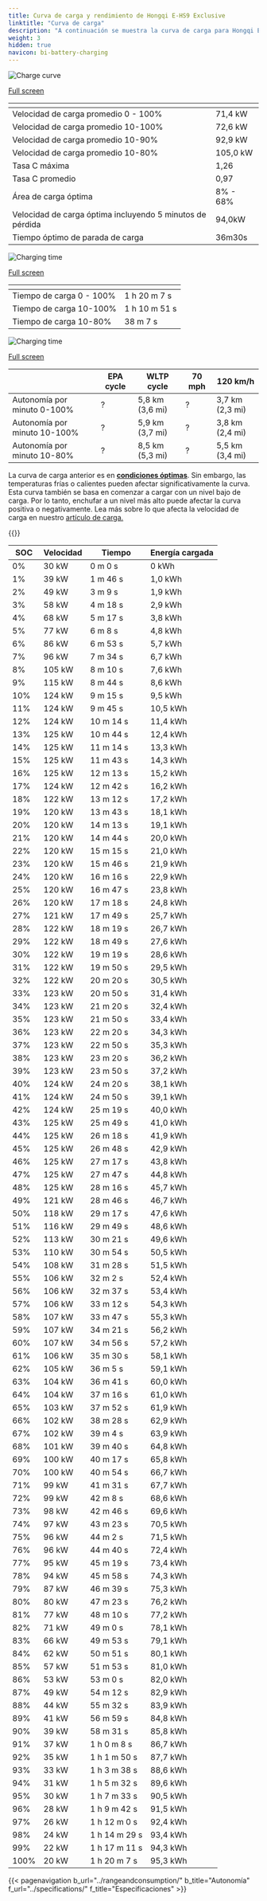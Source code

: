 ```yaml
---
title: Curva de carga y rendimiento de Hongqi E-HS9 Exclusive
linktitle: "Curva de carga"
description: "A continuación se muestra la curva de carga para Hongqi E-HS9 Exclusive, que ilustra la velocidad de carga en varios niveles de batería. Además, los gráficos de rango y tiempo proporcionan detalles completos sobre el rendimiento de carga."
weight: 3
hidden: true
navicon: bi-battery-charging
---
```

<!-- markdownlint-disable MD033 -->
<!-- markdownlint-disable MD010 -->
<img src="/images/models/hongqi/e-hs9/e-hs9_exclusive/chargingcurve.svg" alt="Charge curve" class="img-fluid">

[Full screen](/images/models/hongqi/e-hs9/e-hs9_exclusive/chargingcurve.svg)


<div class="table-responsive">
<table class="table table-striped border">
	<thead>
		<tr>
			<th>
			</th>
			<th>
			</th>
		</tr>
	</thead>
	<tbody>
		<tr>
			<td>
				Velocidad de carga promedio 0 - 100%
			</td>
			<td>
				71,4 kW
			</td>
		</tr>
		<tr>
			<td>
				Velocidad de carga promedio 10-100%
			</td>
			<td>
				72,6 kW
			</td>
		</tr>
		<tr>
			<td>
				Velocidad de carga promedio 10-90%
			</td>
			<td>
				92,9 kW
			</td>
		</tr>
		<tr>
			<td>
				Velocidad de carga promedio 10-80%
			</td>
			<td>
				105,0 kW
			</td>
		</tr>
		<tr>
			<td>
				Tasa C máxima
			</td>
			<td>
				1,26
			</td>
		</tr>
		<tr>
			<td>
				Tasa C promedio
			</td>
			<td>
				0,97
			</td>
		</tr>
		<tr>
			<td>
				Área de carga óptima
			</td>
			<td>
				8% - 68%
			</td>
		</tr>
		<tr>
			<td>
				Velocidad de carga óptima incluyendo 5 minutos de pérdida
			</td>
			<td>
				94,0kW
			</td>
		</tr>
		<tr>
			<td>
				Tiempo óptimo de parada de carga
			</td>
			<td>
				36m30s
			</td>
		</tr>
	</tbody>
</table>
</div>
<img src="/images/models/hongqi/e-hs9/e-hs9_exclusive/chargingtime.svg" alt="Charging time" class="img-fluid">

[Full screen](/images/models/hongqi/e-hs9/e-hs9_exclusive/chargingtime.svg)
<div class="table-responsive">
<table class="table table-striped border">
	<thead>
		<tr>
			<th>
			</th>
			<th>
			</th>
		</tr>
	</thead>
	<tbody>
		<tr>
			<td>
				Tiempo de carga 0 - 100%
			</td>
			<td>
				1 h 20 m 7 s
			</td>
		</tr>
		<tr>
			<td>
				Tiempo de carga 10-100%
			</td>
			<td>
				1 h 10 m 51 s
			</td>
		</tr>
		<tr>
			<td>
				Tiempo de carga 10-80%
			</td>
			<td>
				 38 m 7 s
			</td>
		</tr>
	</tbody>
</table>
</div>
<img src="/images/models/hongqi/e-hs9/e-hs9_exclusive/chargerangespeed.svg" alt="Charging time" class="img-fluid">

[Full screen](/images/models/hongqi/e-hs9/e-hs9_exclusive/chargerangespeed.svg)
<div class="table-responsive">
<table class="table table-striped border">
	<thead>
		<tr>
			<th>
			</th>
			<th>
				EPA cycle
			</th>
			<th>
				WLTP cycle
			</th>
			<th>
				70 mph
			</th>
			<th>
				120 km/h
			</th>
		</tr>
	</thead>
	<tbody>
		<tr>
			<td>
				Autonomía por minuto 0-100%
			</td>
			<td>
				?
			</td>
			<td>
				5,8 km (3,6 mi)
			</td>
			<td>
				?
			</td>
			<td>
				3,7 km (2,3 mi)
			</td>
		</tr>
		<tr>
			<td>
				Autonomía por minuto 10-100%
			</td>
			<td>
				?
			</td>
			<td>
				5,9 km (3,7 mi)
			</td>
			<td>
				?
			</td>
			<td>
				3,8 km (2,4 mi)
			</td>
		</tr>
		<tr>
			<td>
				Autonomía por minuto 10-80%
			</td>
			<td>
				?
			</td>
			<td>
				8,5 km (5,3 mi)
			</td>
			<td>
				?
			</td>
			<td>
				5,5 km (3,4 mi)
			</td>
		</tr>
	</tbody>
</table>
</div>


La curva de carga anterior es en **[condiciones óptimas](../../../../../technology/battery/charging/#temperature)**. Sin embargo, las temperaturas frías o calientes pueden afectar significativamente la curva. Esta curva también se basa en comenzar a cargar con un nivel bajo de carga. Por lo tanto, enchufar a un nivel más alto puede afectar la curva positiva o negativamente. Lea más sobre lo que afecta la velocidad de carga en nuestro [artículo de carga.](../../../../../technology/battery/charging/)


{{<evkxdisplayaddarticle />}}
<div class="table-responsive">
<table class="table table-striped border">
	<thead>
		<tr>
			<th>
				SOC
			</th>
			<th>
				Velocidad
			</th>
			<th>
				Tiempo
			</th>
			<th>
				Energía cargada
			</th>
		</tr>
	</thead>
	<tbody>
		<tr>
			<td>
				0%
			</td>
			<td>
				30 kW
			</td>
			<td>
				 0 m 0 s
			</td>
			<td>
				0 kWh
			</td>
		</tr>
		<tr>
			<td>
				1%
			</td>
			<td>
				39 kW
			</td>
			<td>
				 1 m 46 s
			</td>
			<td>
				1,0 kWh
			</td>
		</tr>
		<tr>
			<td>
				2%
			</td>
			<td>
				49 kW
			</td>
			<td>
				 3 m 9 s
			</td>
			<td>
				1,9 kWh
			</td>
		</tr>
		<tr>
			<td>
				3%
			</td>
			<td>
				58 kW
			</td>
			<td>
				 4 m 18 s
			</td>
			<td>
				2,9 kWh
			</td>
		</tr>
		<tr>
			<td>
				4%
			</td>
			<td>
				68 kW
			</td>
			<td>
				 5 m 17 s
			</td>
			<td>
				3,8 kWh
			</td>
		</tr>
		<tr>
			<td>
				5%
			</td>
			<td>
				77 kW
			</td>
			<td>
				 6 m 8 s
			</td>
			<td>
				4,8 kWh
			</td>
		</tr>
		<tr>
			<td>
				6%
			</td>
			<td>
				86 kW
			</td>
			<td>
				 6 m 53 s
			</td>
			<td>
				5,7 kWh
			</td>
		</tr>
		<tr>
			<td>
				7%
			</td>
			<td>
				96 kW
			</td>
			<td>
				 7 m 34 s
			</td>
			<td>
				6,7 kWh
			</td>
		</tr>
		<tr>
			<td>
				8%
			</td>
			<td>
				105 kW
			</td>
			<td>
				 8 m 10 s
			</td>
			<td>
				7,6 kWh
			</td>
		</tr>
		<tr>
			<td>
				9%
			</td>
			<td>
				115 kW
			</td>
			<td>
				 8 m 44 s
			</td>
			<td>
				8,6 kWh
			</td>
		</tr>
		<tr>
			<td>
				10%
			</td>
			<td>
				124 kW
			</td>
			<td>
				 9 m 15 s
			</td>
			<td>
				9,5 kWh
			</td>
		</tr>
		<tr>
			<td>
				11%
			</td>
			<td>
				124 kW
			</td>
			<td>
				 9 m 45 s
			</td>
			<td>
				10,5 kWh
			</td>
		</tr>
		<tr>
			<td>
				12%
			</td>
			<td>
				124 kW
			</td>
			<td>
				 10 m 14 s
			</td>
			<td>
				11,4 kWh
			</td>
		</tr>
		<tr>
			<td>
				13%
			</td>
			<td>
				125 kW
			</td>
			<td>
				 10 m 44 s
			</td>
			<td>
				12,4 kWh
			</td>
		</tr>
		<tr>
			<td>
				14%
			</td>
			<td>
				125 kW
			</td>
			<td>
				 11 m 14 s
			</td>
			<td>
				13,3 kWh
			</td>
		</tr>
		<tr>
			<td>
				15%
			</td>
			<td>
				125 kW
			</td>
			<td>
				 11 m 43 s
			</td>
			<td>
				14,3 kWh
			</td>
		</tr>
		<tr>
			<td>
				16%
			</td>
			<td>
				125 kW
			</td>
			<td>
				 12 m 13 s
			</td>
			<td>
				15,2 kWh
			</td>
		</tr>
		<tr>
			<td>
				17%
			</td>
			<td>
				124 kW
			</td>
			<td>
				 12 m 42 s
			</td>
			<td>
				16,2 kWh
			</td>
		</tr>
		<tr>
			<td>
				18%
			</td>
			<td>
				122 kW
			</td>
			<td>
				 13 m 12 s
			</td>
			<td>
				17,2 kWh
			</td>
		</tr>
		<tr>
			<td>
				19%
			</td>
			<td>
				120 kW
			</td>
			<td>
				 13 m 43 s
			</td>
			<td>
				18,1 kWh
			</td>
		</tr>
		<tr>
			<td>
				20%
			</td>
			<td>
				120 kW
			</td>
			<td>
				 14 m 13 s
			</td>
			<td>
				19,1 kWh
			</td>
		</tr>
		<tr>
			<td>
				21%
			</td>
			<td>
				120 kW
			</td>
			<td>
				 14 m 44 s
			</td>
			<td>
				20,0 kWh
			</td>
		</tr>
		<tr>
			<td>
				22%
			</td>
			<td>
				120 kW
			</td>
			<td>
				 15 m 15 s
			</td>
			<td>
				21,0 kWh
			</td>
		</tr>
		<tr>
			<td>
				23%
			</td>
			<td>
				120 kW
			</td>
			<td>
				 15 m 46 s
			</td>
			<td>
				21,9 kWh
			</td>
		</tr>
		<tr>
			<td>
				24%
			</td>
			<td>
				120 kW
			</td>
			<td>
				 16 m 16 s
			</td>
			<td>
				22,9 kWh
			</td>
		</tr>
		<tr>
			<td>
				25%
			</td>
			<td>
				120 kW
			</td>
			<td>
				 16 m 47 s
			</td>
			<td>
				23,8 kWh
			</td>
		</tr>
		<tr>
			<td>
				26%
			</td>
			<td>
				120 kW
			</td>
			<td>
				 17 m 18 s
			</td>
			<td>
				24,8 kWh
			</td>
		</tr>
		<tr>
			<td>
				27%
			</td>
			<td>
				121 kW
			</td>
			<td>
				 17 m 49 s
			</td>
			<td>
				25,7 kWh
			</td>
		</tr>
		<tr>
			<td>
				28%
			</td>
			<td>
				122 kW
			</td>
			<td>
				 18 m 19 s
			</td>
			<td>
				26,7 kWh
			</td>
		</tr>
		<tr>
			<td>
				29%
			</td>
			<td>
				122 kW
			</td>
			<td>
				 18 m 49 s
			</td>
			<td>
				27,6 kWh
			</td>
		</tr>
		<tr>
			<td>
				30%
			</td>
			<td>
				122 kW
			</td>
			<td>
				 19 m 19 s
			</td>
			<td>
				28,6 kWh
			</td>
		</tr>
		<tr>
			<td>
				31%
			</td>
			<td>
				122 kW
			</td>
			<td>
				 19 m 50 s
			</td>
			<td>
				29,5 kWh
			</td>
		</tr>
		<tr>
			<td>
				32%
			</td>
			<td>
				122 kW
			</td>
			<td>
				 20 m 20 s
			</td>
			<td>
				30,5 kWh
			</td>
		</tr>
		<tr>
			<td>
				33%
			</td>
			<td>
				123 kW
			</td>
			<td>
				 20 m 50 s
			</td>
			<td>
				31,4 kWh
			</td>
		</tr>
		<tr>
			<td>
				34%
			</td>
			<td>
				123 kW
			</td>
			<td>
				 21 m 20 s
			</td>
			<td>
				32,4 kWh
			</td>
		</tr>
		<tr>
			<td>
				35%
			</td>
			<td>
				123 kW
			</td>
			<td>
				 21 m 50 s
			</td>
			<td>
				33,4 kWh
			</td>
		</tr>
		<tr>
			<td>
				36%
			</td>
			<td>
				123 kW
			</td>
			<td>
				 22 m 20 s
			</td>
			<td>
				34,3 kWh
			</td>
		</tr>
		<tr>
			<td>
				37%
			</td>
			<td>
				123 kW
			</td>
			<td>
				 22 m 50 s
			</td>
			<td>
				35,3 kWh
			</td>
		</tr>
		<tr>
			<td>
				38%
			</td>
			<td>
				123 kW
			</td>
			<td>
				 23 m 20 s
			</td>
			<td>
				36,2 kWh
			</td>
		</tr>
		<tr>
			<td>
				39%
			</td>
			<td>
				123 kW
			</td>
			<td>
				 23 m 50 s
			</td>
			<td>
				37,2 kWh
			</td>
		</tr>
		<tr>
			<td>
				40%
			</td>
			<td>
				124 kW
			</td>
			<td>
				 24 m 20 s
			</td>
			<td>
				38,1 kWh
			</td>
		</tr>
		<tr>
			<td>
				41%
			</td>
			<td>
				124 kW
			</td>
			<td>
				 24 m 50 s
			</td>
			<td>
				39,1 kWh
			</td>
		</tr>
		<tr>
			<td>
				42%
			</td>
			<td>
				124 kW
			</td>
			<td>
				 25 m 19 s
			</td>
			<td>
				40,0 kWh
			</td>
		</tr>
		<tr>
			<td>
				43%
			</td>
			<td>
				125 kW
			</td>
			<td>
				 25 m 49 s
			</td>
			<td>
				41,0 kWh
			</td>
		</tr>
		<tr>
			<td>
				44%
			</td>
			<td>
				125 kW
			</td>
			<td>
				 26 m 18 s
			</td>
			<td>
				41,9 kWh
			</td>
		</tr>
		<tr>
			<td>
				45%
			</td>
			<td>
				125 kW
			</td>
			<td>
				 26 m 48 s
			</td>
			<td>
				42,9 kWh
			</td>
		</tr>
		<tr>
			<td>
				46%
			</td>
			<td>
				125 kW
			</td>
			<td>
				 27 m 17 s
			</td>
			<td>
				43,8 kWh
			</td>
		</tr>
		<tr>
			<td>
				47%
			</td>
			<td>
				125 kW
			</td>
			<td>
				 27 m 47 s
			</td>
			<td>
				44,8 kWh
			</td>
		</tr>
		<tr>
			<td>
				48%
			</td>
			<td>
				125 kW
			</td>
			<td>
				 28 m 16 s
			</td>
			<td>
				45,7 kWh
			</td>
		</tr>
		<tr>
			<td>
				49%
			</td>
			<td>
				121 kW
			</td>
			<td>
				 28 m 46 s
			</td>
			<td>
				46,7 kWh
			</td>
		</tr>
		<tr>
			<td>
				50%
			</td>
			<td>
				118 kW
			</td>
			<td>
				 29 m 17 s
			</td>
			<td>
				47,6 kWh
			</td>
		</tr>
		<tr>
			<td>
				51%
			</td>
			<td>
				116 kW
			</td>
			<td>
				 29 m 49 s
			</td>
			<td>
				48,6 kWh
			</td>
		</tr>
		<tr>
			<td>
				52%
			</td>
			<td>
				113 kW
			</td>
			<td>
				 30 m 21 s
			</td>
			<td>
				49,6 kWh
			</td>
		</tr>
		<tr>
			<td>
				53%
			</td>
			<td>
				110 kW
			</td>
			<td>
				 30 m 54 s
			</td>
			<td>
				50,5 kWh
			</td>
		</tr>
		<tr>
			<td>
				54%
			</td>
			<td>
				108 kW
			</td>
			<td>
				 31 m 28 s
			</td>
			<td>
				51,5 kWh
			</td>
		</tr>
		<tr>
			<td>
				55%
			</td>
			<td>
				106 kW
			</td>
			<td>
				 32 m 2 s
			</td>
			<td>
				52,4 kWh
			</td>
		</tr>
		<tr>
			<td>
				56%
			</td>
			<td>
				106 kW
			</td>
			<td>
				 32 m 37 s
			</td>
			<td>
				53,4 kWh
			</td>
		</tr>
		<tr>
			<td>
				57%
			</td>
			<td>
				106 kW
			</td>
			<td>
				 33 m 12 s
			</td>
			<td>
				54,3 kWh
			</td>
		</tr>
		<tr>
			<td>
				58%
			</td>
			<td>
				107 kW
			</td>
			<td>
				 33 m 47 s
			</td>
			<td>
				55,3 kWh
			</td>
		</tr>
		<tr>
			<td>
				59%
			</td>
			<td>
				107 kW
			</td>
			<td>
				 34 m 21 s
			</td>
			<td>
				56,2 kWh
			</td>
		</tr>
		<tr>
			<td>
				60%
			</td>
			<td>
				107 kW
			</td>
			<td>
				 34 m 56 s
			</td>
			<td>
				57,2 kWh
			</td>
		</tr>
		<tr>
			<td>
				61%
			</td>
			<td>
				106 kW
			</td>
			<td>
				 35 m 30 s
			</td>
			<td>
				58,1 kWh
			</td>
		</tr>
		<tr>
			<td>
				62%
			</td>
			<td>
				105 kW
			</td>
			<td>
				 36 m 5 s
			</td>
			<td>
				59,1 kWh
			</td>
		</tr>
		<tr>
			<td>
				63%
			</td>
			<td>
				104 kW
			</td>
			<td>
				 36 m 41 s
			</td>
			<td>
				60,0 kWh
			</td>
		</tr>
		<tr>
			<td>
				64%
			</td>
			<td>
				104 kW
			</td>
			<td>
				 37 m 16 s
			</td>
			<td>
				61,0 kWh
			</td>
		</tr>
		<tr>
			<td>
				65%
			</td>
			<td>
				103 kW
			</td>
			<td>
				 37 m 52 s
			</td>
			<td>
				61,9 kWh
			</td>
		</tr>
		<tr>
			<td>
				66%
			</td>
			<td>
				102 kW
			</td>
			<td>
				 38 m 28 s
			</td>
			<td>
				62,9 kWh
			</td>
		</tr>
		<tr>
			<td>
				67%
			</td>
			<td>
				102 kW
			</td>
			<td>
				 39 m 4 s
			</td>
			<td>
				63,9 kWh
			</td>
		</tr>
		<tr>
			<td>
				68%
			</td>
			<td>
				101 kW
			</td>
			<td>
				 39 m 40 s
			</td>
			<td>
				64,8 kWh
			</td>
		</tr>
		<tr>
			<td>
				69%
			</td>
			<td>
				100 kW
			</td>
			<td>
				 40 m 17 s
			</td>
			<td>
				65,8 kWh
			</td>
		</tr>
		<tr>
			<td>
				70%
			</td>
			<td>
				100 kW
			</td>
			<td>
				 40 m 54 s
			</td>
			<td>
				66,7 kWh
			</td>
		</tr>
		<tr>
			<td>
				71%
			</td>
			<td>
				99 kW
			</td>
			<td>
				 41 m 31 s
			</td>
			<td>
				67,7 kWh
			</td>
		</tr>
		<tr>
			<td>
				72%
			</td>
			<td>
				99 kW
			</td>
			<td>
				 42 m 8 s
			</td>
			<td>
				68,6 kWh
			</td>
		</tr>
		<tr>
			<td>
				73%
			</td>
			<td>
				98 kW
			</td>
			<td>
				 42 m 46 s
			</td>
			<td>
				69,6 kWh
			</td>
		</tr>
		<tr>
			<td>
				74%
			</td>
			<td>
				97 kW
			</td>
			<td>
				 43 m 23 s
			</td>
			<td>
				70,5 kWh
			</td>
		</tr>
		<tr>
			<td>
				75%
			</td>
			<td>
				96 kW
			</td>
			<td>
				 44 m 2 s
			</td>
			<td>
				71,5 kWh
			</td>
		</tr>
		<tr>
			<td>
				76%
			</td>
			<td>
				96 kW
			</td>
			<td>
				 44 m 40 s
			</td>
			<td>
				72,4 kWh
			</td>
		</tr>
		<tr>
			<td>
				77%
			</td>
			<td>
				95 kW
			</td>
			<td>
				 45 m 19 s
			</td>
			<td>
				73,4 kWh
			</td>
		</tr>
		<tr>
			<td>
				78%
			</td>
			<td>
				94 kW
			</td>
			<td>
				 45 m 58 s
			</td>
			<td>
				74,3 kWh
			</td>
		</tr>
		<tr>
			<td>
				79%
			</td>
			<td>
				87 kW
			</td>
			<td>
				 46 m 39 s
			</td>
			<td>
				75,3 kWh
			</td>
		</tr>
		<tr>
			<td>
				80%
			</td>
			<td>
				80 kW
			</td>
			<td>
				 47 m 23 s
			</td>
			<td>
				76,2 kWh
			</td>
		</tr>
		<tr>
			<td>
				81%
			</td>
			<td>
				77 kW
			</td>
			<td>
				 48 m 10 s
			</td>
			<td>
				77,2 kWh
			</td>
		</tr>
		<tr>
			<td>
				82%
			</td>
			<td>
				71 kW
			</td>
			<td>
				 49 m 0 s
			</td>
			<td>
				78,1 kWh
			</td>
		</tr>
		<tr>
			<td>
				83%
			</td>
			<td>
				66 kW
			</td>
			<td>
				 49 m 53 s
			</td>
			<td>
				79,1 kWh
			</td>
		</tr>
		<tr>
			<td>
				84%
			</td>
			<td>
				62 kW
			</td>
			<td>
				 50 m 51 s
			</td>
			<td>
				80,1 kWh
			</td>
		</tr>
		<tr>
			<td>
				85%
			</td>
			<td>
				57 kW
			</td>
			<td>
				 51 m 53 s
			</td>
			<td>
				81,0 kWh
			</td>
		</tr>
		<tr>
			<td>
				86%
			</td>
			<td>
				53 kW
			</td>
			<td>
				 53 m 0 s
			</td>
			<td>
				82,0 kWh
			</td>
		</tr>
		<tr>
			<td>
				87%
			</td>
			<td>
				49 kW
			</td>
			<td>
				 54 m 12 s
			</td>
			<td>
				82,9 kWh
			</td>
		</tr>
		<tr>
			<td>
				88%
			</td>
			<td>
				44 kW
			</td>
			<td>
				 55 m 32 s
			</td>
			<td>
				83,9 kWh
			</td>
		</tr>
		<tr>
			<td>
				89%
			</td>
			<td>
				41 kW
			</td>
			<td>
				 56 m 59 s
			</td>
			<td>
				84,8 kWh
			</td>
		</tr>
		<tr>
			<td>
				90%
			</td>
			<td>
				39 kW
			</td>
			<td>
				 58 m 31 s
			</td>
			<td>
				85,8 kWh
			</td>
		</tr>
		<tr>
			<td>
				91%
			</td>
			<td>
				37 kW
			</td>
			<td>
				1 h 0 m 8 s
			</td>
			<td>
				86,7 kWh
			</td>
		</tr>
		<tr>
			<td>
				92%
			</td>
			<td>
				35 kW
			</td>
			<td>
				1 h 1 m 50 s
			</td>
			<td>
				87,7 kWh
			</td>
		</tr>
		<tr>
			<td>
				93%
			</td>
			<td>
				33 kW
			</td>
			<td>
				1 h 3 m 38 s
			</td>
			<td>
				88,6 kWh
			</td>
		</tr>
		<tr>
			<td>
				94%
			</td>
			<td>
				31 kW
			</td>
			<td>
				1 h 5 m 32 s
			</td>
			<td>
				89,6 kWh
			</td>
		</tr>
		<tr>
			<td>
				95%
			</td>
			<td>
				30 kW
			</td>
			<td>
				1 h 7 m 33 s
			</td>
			<td>
				90,5 kWh
			</td>
		</tr>
		<tr>
			<td>
				96%
			</td>
			<td>
				28 kW
			</td>
			<td>
				1 h 9 m 42 s
			</td>
			<td>
				91,5 kWh
			</td>
		</tr>
		<tr>
			<td>
				97%
			</td>
			<td>
				26 kW
			</td>
			<td>
				1 h 12 m 0 s
			</td>
			<td>
				92,4 kWh
			</td>
		</tr>
		<tr>
			<td>
				98%
			</td>
			<td>
				24 kW
			</td>
			<td>
				1 h 14 m 29 s
			</td>
			<td>
				93,4 kWh
			</td>
		</tr>
		<tr>
			<td>
				99%
			</td>
			<td>
				22 kW
			</td>
			<td>
				1 h 17 m 11 s
			</td>
			<td>
				94,3 kWh
			</td>
		</tr>
		<tr>
			<td>
				100%
			</td>
			<td>
				20 kW
			</td>
			<td>
				1 h 20 m 7 s
			</td>
			<td>
				95,3 kWh
			</td>
		</tr>
	</tbody>
</table>
</div>


{{< pagenavigation b_url="../rangeandconsumption/" b_title="Autonomía" f_url="../specifications/" f_title="Especificaciones" >}}
